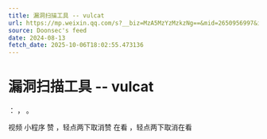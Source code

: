 ```yaml
---
title: 漏洞扫描工具 -- vulcat
url: https://mp.weixin.qq.com/s?__biz=MzA5MzYzMzkzNg==&mid=2650956997&idx=1&sn=a90b0b61aa6791de0234bc5ad7b36c12
source: Doonsec's feed
date: 2024-08-13
fetch_date: 2025-10-06T18:02:55.473136
---
```


# 漏洞扫描工具 -- vulcat

：
，
。

视频
小程序
赞
，轻点两下取消赞
在看
，轻点两下取消在看